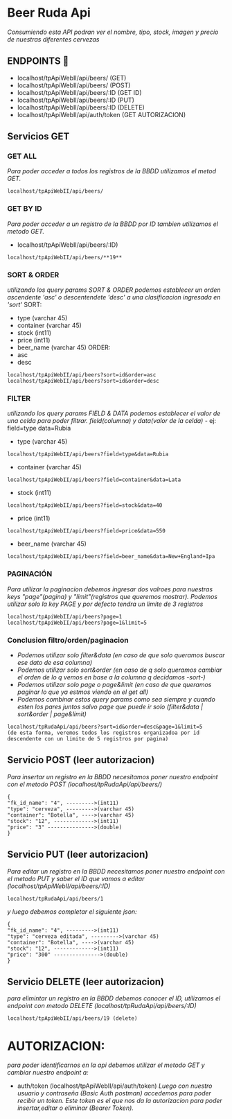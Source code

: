 # Beer Ruda Api

_Consumiendo esta API podran ver el nombre, tipo, stock, imagen y precio de nuestras diferentes cervezas_

## ENDPOINTS 🚀

* localhost/tpApiWebII/api/beers/ (GET)
* localhost/tpApiWebII/api/beers/ (POST)
* localhost/tpApiWebII/api/beers/:ID (GET ID)
* localhost/tpApiWebII/api/beers/:ID (PUT)
* localhost/tpApiWebII/api/beers/:ID (DELETE)
* localhost/tpApiWebII/api/auth/token (GET AUTORIZACION)

## Servicios GET
### GET ALL
 _Para poder acceder a todos los registros de la BBDD utilizamos el metod GET._
```
localhost/tpApiWebII/api/beers/
```
### GET BY ID
_Para poder acceder a un registro de la BBDD por ID tambien utilizamos el metodo GET._
* localhost/tpApiWebII/api/beers/:ID)
```
localhost/tpApiWebII/api/beers/**19**
```
### SORT & ORDER
_utilizando los query params SORT & ORDER podemos establecer un orden ascendente 'asc' o descentendete 'desc' a una clasificacion ingresada en 'sort'_
SORT:
* type (varchar 45)
* container (varchar 45)
* stock (int11)
* price (int11)
* beer_name (varchar 45)
ORDER:
* asc
* desc
```
localhost/tpApiWebII/api/beers?sort=id&order=asc
localhost/tpApiWebII/api/beers?sort=id&order=desc
```

### FILTER
_utilizando los query params FIELD & DATA podemos establecer el valor de una celda para poder filtrar. field(columna) y data(valor de la celda)_ - ej: field=type data=Rubia
       
* type (varchar 45) 
```
localhost/tpApiWebII/api/beers?field=type&data=Rubia
```
* container (varchar 45)
```
localhost/tpApiWebII/api/beers?field=container&data=Lata
```
* stock (int11) 
```
localhost/tpApiWebII/api/beers?field=stock&data=40
```
* price (int11) 
```
localhost/tpApiWebII/api/beers?field=price&data=550
```
* beer_name (varchar 45) 
```
localhost/tpApiWebII/api/beers?field=beer_name&data=New+England+Ipa
```
### PAGINACIÓN
_Para utilizar la paginacion debemos ingresar dos valroes para nuestras keys "page"(pagina) y "limit"(registros que queremos mostrar). Podemos utilizar solo la key PAGE y por defecto tendra un limite de 3 registros_   
```
localhost/tpApiWebII/api/beers?page=1
localhost/tpApiWebII/api/beers?page=1&limit=5    
```
### Conclusion filtro/orden/paginacion
* _Podemos utilizar solo filter&data (en caso de que solo queramos buscar ese dato de esa columna)_
* _Podemos utilizar solo sort&order (en caso de q solo queramos cambiar el orden de lo q vemos en base a la columna q decidamos -sort-)_
* _Podemos utilizar solo page o page&limit (en caso de que queramos paginar lo que ya estmos viendo en el get all)_
* _Podemos combinar estos query params como sea siempre y cuando esten los pares juntos salvo page que puede ir solo (filter&data | sort&order | page&limit)_
```
localhost/tpRudaApi/api/beers?sort=id&order=desc&page=1&limit=5
(de esta forma, veremos todos los registros organizadoa por id descendente con un limite de 5 registros por pagina)
```
## Servicio POST (leer autorizacion)
_Para insertar un registro en la BBDD necesitamos poner nuestro endpoint con el metodo POST (localhost/tpRudaApi/api/beers/)_
``` 
{
"fk_id_name": "4", --------->(int11)           
"type": "cerveza", --------->(varchar 45)
"container": "Botella", ---->(varchar 45)
"stock": "12", ------------->(int11)
"price": "3" --------------->(double)
}
```
## Servicio PUT (leer autorizacion)
_Para editar un registro en la BBDD necesitamos poner nuestro endpoint con el metodo PUT y saber el ID que vamos a editar (localhost/tpApiWebII/api/beers/:ID)_
  ```
localhost/tpRudaApi/api/beers/1
  ```  
_y luego debemos completar el siguiente json:_
```   
{
"fk_id_name": "4", --------->(int11)           
"type": "cerveza editada", --------->(varchar 45)
"container": "Botella", ---->(varchar 45)
"stock": "12", ------------->(int11)
"price": "300" --------------->(double)
}
```
## Servicio DELETE (leer autorizacion)
_para elimintar un registro en la BBDD debemos conocer el ID, utilizamos el endpoint con metodo DELETE (localhost/tpRudaApi/api/beers/:ID)_
```
localhost/tpApiWebII/api/beers/19 (delete)
```
# AUTORIZACION:
_para poder identificarnos en la api debemos utilizar el metodo GET y cambiar nuestro endpoint a:_
* auth/token 
(localhost/tpApiWebII/api/auth/token) 
_Luego con nuestro usuario y contraseña (Basic Auth postman) accedemos para poder recibir un token._
_Este token es el que nos da la autorizacion para poder insertar,editar o eliminar (Bearer Token)._
